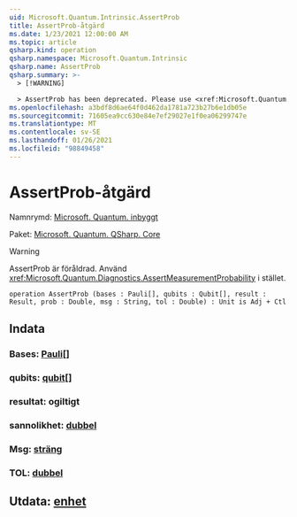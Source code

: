 ```yaml
---
uid: Microsoft.Quantum.Intrinsic.AssertProb
title: AssertProb-åtgärd
ms.date: 1/23/2021 12:00:00 AM
ms.topic: article
qsharp.kind: operation
qsharp.namespace: Microsoft.Quantum.Intrinsic
qsharp.name: AssertProb
qsharp.summary: >-
  > [!WARNING]

  > AssertProb has been deprecated. Please use <xref:Microsoft.Quantum.Diagnostics.AssertMeasurementProbability> instead.
ms.openlocfilehash: a3bdf8d6ae64f0d462da1781a723b27b6e1db05e
ms.sourcegitcommit: 71605ea9cc630e84e7ef29027e1f0ea06299747e
ms.translationtype: MT
ms.contentlocale: sv-SE
ms.lasthandoff: 01/26/2021
ms.locfileid: "98849458"
---
```

# <a name="assertprob-operation"></a>AssertProb-åtgärd

Namnrymd: [Microsoft. Quantum. inbyggt](xref:Microsoft.Quantum.Intrinsic)

Paket: [Microsoft. Quantum. QSharp. Core](https://nuget.org/packages/Microsoft.Quantum.QSharp.Core)


> [!WARNING]
> AssertProb är föråldrad. Använd <xref:Microsoft.Quantum.Diagnostics.AssertMeasurementProbability> i stället.



```qsharp
operation AssertProb (bases : Pauli[], qubits : Qubit[], result : Result, prob : Double, msg : String, tol : Double) : Unit is Adj + Ctl
```


## <a name="input"></a>Indata

### <a name="bases--pauli"></a>Bases: [Pauli](xref:microsoft.quantum.lang-ref.pauli)[]




### <a name="qubits--qubit"></a>qubits: [qubit](xref:microsoft.quantum.lang-ref.qubit)[]




### <a name="result--__invalidresult__"></a>resultat: __ogiltigt <Result>__




### <a name="prob--double"></a>sannolikhet: [dubbel](xref:microsoft.quantum.lang-ref.double)




### <a name="msg--string"></a>Msg: [sträng](xref:microsoft.quantum.lang-ref.string)




### <a name="tol--double"></a>TOL: [dubbel](xref:microsoft.quantum.lang-ref.double)





## <a name="output--unit"></a>Utdata: [enhet](xref:microsoft.quantum.lang-ref.unit)

